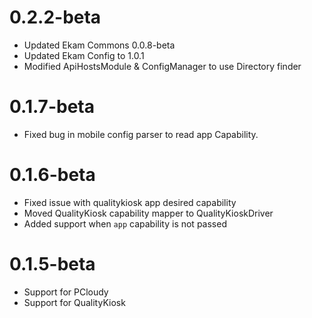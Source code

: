 # 0.2.2-beta
* Updated Ekam Commons 0.0.8-beta
* Updated Ekam Config to 1.0.1
* Modified ApiHostsModule & ConfigManager to use Directory finder

# 0.1.7-beta

* Fixed bug in mobile config parser to read app Capability.

# 0.1.6-beta

* Fixed issue with qualitykiosk app desired capability
* Moved QualityKiosk capability mapper to QualityKioskDriver
* Added support when `app` capability is not passed

# 0.1.5-beta

* Support for PCloudy
* Support for QualityKiosk